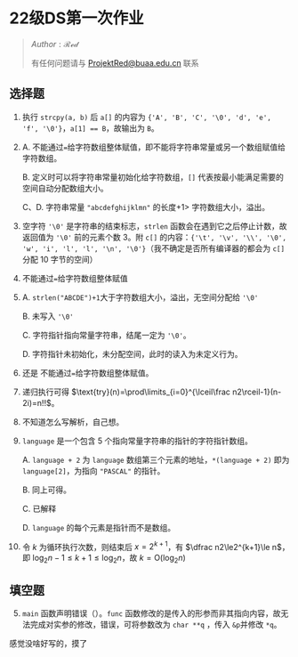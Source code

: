 # 22级DS第一次作业

> $Author : \mathcal{Red}$
>
> 有任何问题请与 ProjektRed@buaa.edu.cn 联系

## 选择题

1. 执行 `strcpy(a, b)` 后 `a[]` 的内容为 `{'A', 'B', 'C', '\0', 'd', 'e', 'f', '\0'}`，`a[1] == B`，故输出为 `B`。

2. A. 不能通过`=`给字符数组整体赋值，即不能将字符串常量或另一个数组赋值给字符数组。

   B. 定义时可以将字符串常量初始化给字符数组，`[]` 代表按最小能满足需要的空间自动分配数组大小。

   C、D. 字符串常量 `"abcdefghijklmn"` 的长度$+ 1 >$ 字符数组大小，溢出。

3. 空字符 `'\0'` 是字符串的结束标志，`strlen` 函数会在遇到它之后停止计数，故返回值为 `'\0'` 前的元素个数 $3$。附 `c[]` 的内容：`{'\t', '\v', '\\', '\0', 'w', 'i', 'l', 'l', '\n', '\0'}`（我不确定是否所有编译器的都会为 `c[]` 分配 $10$ 字节的空间）

4. 不能通过`=`给字符数组整体赋值

5. A. `strlen("ABCDE")+1`大于字符数组大小，溢出，无空间分配给 `'\0'`

   B. 未写入 `'\0'`

   C. 字符指针指向常量字符串，结尾一定为 `'\0'`。

   D. 字符指针未初始化，未分配空间，此时的读入为未定义行为。

6. 还是 不能通过`=`给字符数组整体赋值。

7. 递归执行可得 $\text{try}(n)=\prod\limits_{i=0}^{\lceil\frac n2\rceil-1}(n-2i)=n!!$。

8. 不知道怎么写解析，自己想。

9. `language` 是一个包含 $5$ 个指向常量字符串的指针的字符指针数组。

   A. `language + 2` 为 `language` 数组第三个元素的地址，`*(language + 2)` 即为 `language[2]`，为指向  `"PASCAL"` 的指针。

   B. 同上可得。

   C. 已解释

   D. `language` 的每个元素是指针而不是数组。

10. 令 $k$ 为循环执行次数，则结束后 $x=2^{k+1}$，有 $\dfrac n2\le2^{k+1}\le n$，即 $\log_2n-1\le k+1\le\log_2n$，故 $k=\text{O}(\log_2n)$

## 填空题

5. `main` 函数声明错误（）。`func` 函数修改的是传入的形参而非其指向内容，故无法完成对实参的修改，错误，可将参数改为 `char **q` ，传入 `&p`并修改 `*q`。

感觉没啥好写的，摸了